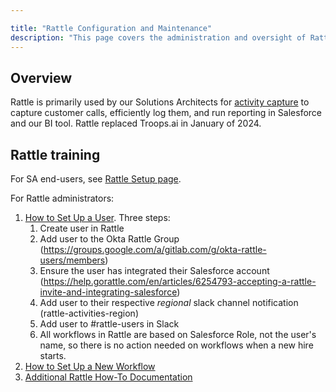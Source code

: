 ```yaml
---

title: "Rattle Configuration and Maintenance"
description: "This page covers the administration and oversight of Rattle"
---
```

<link rel="stylesheet" type="text/css" href="/stylesheets/biztech.css" />

## Overview

Rattle is primarily used by our Solutions Architects for [activity capture](/handbook/solutions-architects/processes/activity-capture/) to capture customer calls, efficiently log them, and run reporting in Salesforce and our BI tool. Rattle replaced Troops.ai in January of 2024.

## Rattle training

For SA end-users, see [Rattle Setup page](/handbook/solutions-architects/processes/activity-capture/#troops-setup).

For Rattle administrators:

1. [How to Set Up a User](https://www.youtube.com/watch?v=ngsPW7J5myQ). Three steps:
   1. Create user in Rattle
   1. Add user to the Okta Rattle Group (<https://groups.google.com/a/gitlab.com/g/okta-rattle-users/members>)
   1. Ensure the user has integrated their Salesforce account (<https://help.gorattle.com/en/articles/6254793-accepting-a-rattle-invite-and-integrating-salesforce>)
   1. Add user to their respective *regional* slack channel notification (rattle-activities-region)
   1. Add user to #rattle-users in Slack
   1. All workflows in Rattle are based on Salesforce Role, not the user's name, so there is no action needed on workflows when a new hire starts.
1. [How to Set Up a New Workflow](https://help.gorattle.com/en/collections/3196824-workflows)
1. [Additional Rattle How-To Documentation](https://help.gorattle.com/en/)

